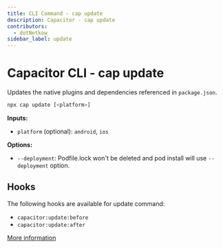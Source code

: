 ```yaml
---
title: CLI Command - cap update
description: Capacitor - cap update
contributors:
  - dotNetkow
sidebar_label: update
---
```


# Capacitor CLI - cap update

Updates the native plugins and dependencies referenced in `package.json`.

```bash
npx cap update [<platform>]
```

<strong>Inputs:</strong>

- `platform` (optional): `android`, `ios`

<strong>Options:</strong>

- `--deployment`: Podfile.lock won't be deleted and pod install will use `--deployment` option.

## Hooks

The following hooks are available for update command:

- `capacitor:update:before`
- `capacitor:update:after`

[More information](../hooks.md)
